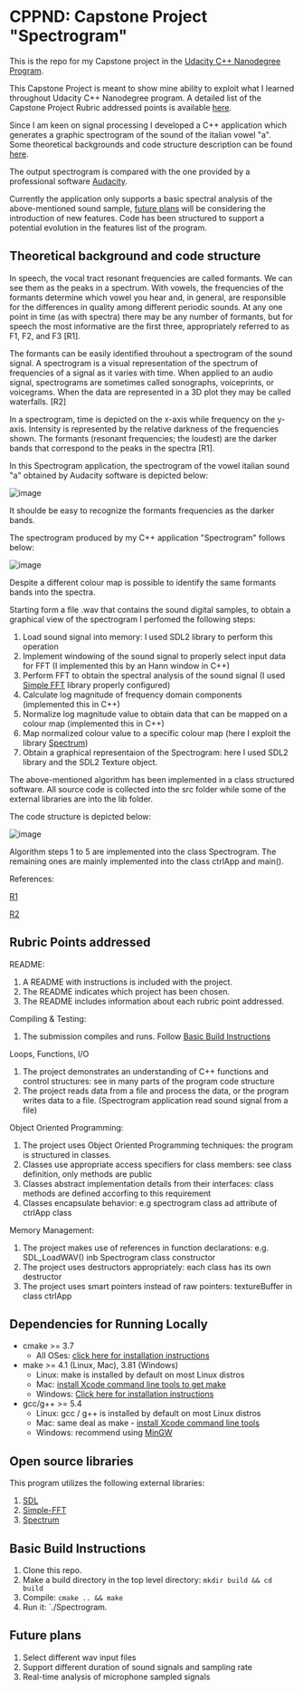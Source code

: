 # CPPND: Capstone Project "Spectrogram"

This is the repo for my Capstone project in the [Udacity C++ Nanodegree Program](https://www.udacity.com/course/c-plus-plus-nanodegree--nd213).

This Capstone Project is meant to show mine ability to exploit what I learned throughout Udacity C++ Nanodegree program. A detailed list of the Capstone Project Rubric addressed points is available [here](#rubric-points-addressed).

Since I am keen on signal processing I developed a C++ application which generates a graphic spectrogram of the sound of the italian vowel "a". Some theoretical backgrounds and code structure description can be found [here](theoretical-background-and-code-structure).

The output spectrogram is compared with the one provided by a professional software [Audacity](https://www.audacityteam.org/download/).

Currently the application only supports a basic spectral analysis of the above-mentioned sound sample, [future plans](#future-plans) will be considering the introduction of new features. Code has been structured to support a potential evolution in the features list of the program.

## Theoretical background and code structure

In speech, the vocal tract resonant frequencies are called formants. We can see them as the peaks in a spectrum. With vowels, the frequencies of the formants determine which vowel you hear and, in general, are responsible for the differences in quality among different periodic sounds. At any one point in time (as with spectra) there may be any number of formants, but for speech the most informative are the first three, appropriately referred to as F1, F2, and F3 [R1].

The formants can be easily identified throuhout a spectrogram of the sound signal. A spectrogram is a visual representation of the spectrum of frequencies of a signal as it varies with time. When applied to an audio signal, spectrograms are sometimes called sonographs, voiceprints, or voicegrams. When the data are represented in a 3D plot they may be called waterfalls. [R2]

In a spectrogram, time is depicted on the x-axis while frequency on the y-axis. Intensity is represented by the relative darkness of the frequencies shown. The formants (resonant frequencies; the loudest) are the darker bands that correspond to the peaks in the spectra [R1].

In this Spectrogram application, the spectrogram of the vowel italian sound "a" obtained by Audacity software is depicted below:

![image](https://user-images.githubusercontent.com/45873694/141794316-dc34df43-778f-4d2e-b9c5-1da3c7e09e97.png)

It shoulde be easy to recognize the formants frequencies as the darker bands.

The spectrogram produced by my C++ application "Spectrogram" follows below:

![image](https://user-images.githubusercontent.com/45873694/141794593-aef224a4-eeeb-4fce-9b0a-acfbd45d30ca.png)

Despite a different colour map is possible to identify the same formants bands into the spectra.

Starting form a file .wav that contains the sound digital samples, to obtain a graphical view of the spectrogram I perfomed the following steps:

1. Load sound signal into memory: I used SDL2 library to perform this operation
2. Implement windowing of the sound signal to properly select input data for FFT (I implemented this by an Hann window in C++) 
3. Perform FFT to obtain the spectral analysis of the sound signal (I used [Simple FFT](#open-source-libraries) library properly configured)
4. Calculate log magnitude of frequency domain components (implemented this in C++)
5. Normalize log magnitude value to obtain data that can be mapped on a colour map (implemented this in C++)
6. Map normalized colour value to a specific colour map (here I exploit the library [Spectrum](#open-source-libraries))
7. Obtain a graphical representaion of the Spectrogram: here I used SDL2 library and the SDL2 Texture object.

The above-mentioned algorithm has been implemented in a class structured software. All source code is collected into the src folder while some of the external libraries are into the lib folder.

The code structure is depicted below:

![image](https://user-images.githubusercontent.com/45873694/141797256-0d88d49f-29f5-4371-bb77-96c2002f6f30.png)

Algorithm steps 1 to 5 are implemented into the class Spectrogram. The remaining ones are mainly implemented into the class ctrlApp and main().

References:

[R1](http://www.u.arizona.edu/~ohalad/Phonetics/notes/Formants%20Spectrograms%20and%20Vowels.PDF)

[R2](https://en.wikipedia.org/wiki/Spectrogram)

## Rubric Points addressed

README:
1. A README with instructions is included with the project.
2. The README indicates which project has been chosen.
3. The README includes information about each rubric point addressed.

Compiling & Testing:
1. The submission compiles and runs. Follow [Basic Build Instructions](#basic-build-instructions)

Loops, Functions, I/O
1. The project demonstrates an understanding of C++ functions and control structures: see in many parts of the program code structure
2. The project reads data from a file and process the data, or the program writes data to a file. (Spectrogram application read sound signal from a file)

Object Oriented Programming:
1. The project uses Object Oriented Programming techniques: the program is structured in classes.
2. Classes use appropriate access specifiers for class members: see class definition, only methods are public
3. Classes abstract implementation details from their interfaces: class methods are defined accorfing to this requirement
4. Classes encapsulate behavior: e.g spectrogram class ad attribute of ctrlApp class

Memory Management:
1. The project makes use of references in function declarations: e.g. SDL_LoadWAV() inb Spectrogram class constructor
2. The project uses destructors appropriately: each class has its own destructor
3. The project uses smart pointers instead of raw pointers: textureBuffer in class ctrlApp

## Dependencies for Running Locally
* cmake >= 3.7
  * All OSes: [click here for installation instructions](https://cmake.org/install/)
* make >= 4.1 (Linux, Mac), 3.81 (Windows)
  * Linux: make is installed by default on most Linux distros
  * Mac: [install Xcode command line tools to get make](https://developer.apple.com/xcode/features/)
  * Windows: [Click here for installation instructions](http://gnuwin32.sourceforge.net/packages/make.htm)
* gcc/g++ >= 5.4
  * Linux: gcc / g++ is installed by default on most Linux distros
  * Mac: same deal as make - [install Xcode command line tools](https://developer.apple.com/xcode/features/)
  * Windows: recommend using [MinGW](http://www.mingw.org/)

## Open source libraries
This program utilizes the following external libraries:
1. [SDL](https://www.libsdl.org/)
2. [Simple-FFT](https://github.com/d1vanov/Simple-FFT)
3. [Spectrum](https://github.com/richardroberts1992/Spectrum)
   
## Basic Build Instructions
1. Clone this repo.
2. Make a build directory in the top level directory: `mkdir build && cd build`
3. Compile: `cmake .. && make`
4. Run it: `./Spectrogram.
   
## Future plans
1. Select different wav input files
2. Support different duration of sound signals and sampling rate
3. Real-time analysis of microphone sampled signals
